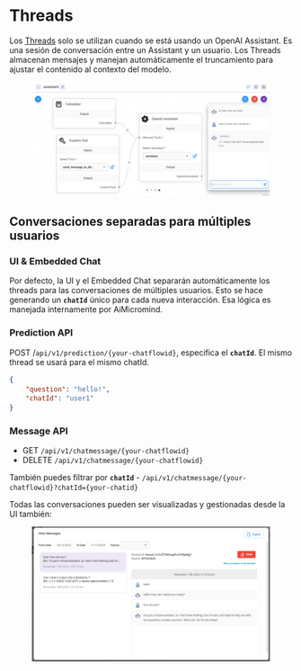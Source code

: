# Threads

Los [Threads](https://platform.openai.com/docs/assistants/how-it-works/managing-threads-and-messages) solo se utilizan cuando se está usando un OpenAI Assistant. Es una sesión de conversación entre un Assistant y un usuario. Los Threads almacenan mensajes y manejan automáticamente el truncamiento para ajustar el contenido al contexto del modelo.

<figure><img src="../../../../.gitbook/assets/screely-1699896158130.png" alt=""><figcaption></figcaption></figure>

## Conversaciones separadas para múltiples usuarios

### UI & Embedded Chat

Por defecto, la UI y el Embedded Chat separarán automáticamente los threads para las conversaciones de múltiples usuarios. Esto se hace generando un **`chatId`** único para cada nueva interacción. Esa lógica es manejada internamente por AiMicromind.

### Prediction API

POST /`api/v1/prediction/{your-chatflowid}`, especifica el **`chatId`**. El mismo thread se usará para el mismo chatId.

```json
{
    "question": "hello!",
    "chatId": "user1"
}
```

### Message API

* GET `/api/v1/chatmessage/{your-chatflowid}`
* DELETE `/api/v1/chatmessage/{your-chatflowid}`

También puedes filtrar por **`chatId`** - `/api/v1/chatmessage/{your-chatflowid}?chatId={your-chatid}`

Todas las conversaciones pueden ser visualizadas y gestionadas desde la UI también:

<figure><img src="../../../../.gitbook/assets/image (77).png" alt=""><figcaption></figcaption></figure>
